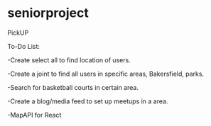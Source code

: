 # seniorproject
PickUP

To-Do List:

-Create select all to find location of users. 

-Create a joint to find all users in specific areas, Bakersfield, parks.

-Search for basketball courts in certain area.

-Create a blog/media feed to set up meetups in a area.

-MapAPI for React
